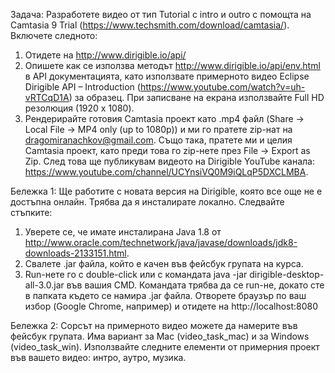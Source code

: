 Задача: Разработете видео от тип Tutorial с intro и outro с помощта на Camtasia 9 Trial (https://www.techsmith.com/download/camtasia/). Включете следното:
1. Отидете на http://www.dirigible.io/api/
2. Опишете как се използва методът http://www.dirigible.io/api/env.html в API документацията, като използвате примерното видео Eclipse Dirigible API – Introduction (https://www.youtube.com/watch?v=uh-vRTCqD1A) за образец. При записване на екрана използвайте Full HD резолюция (1920 x 1080).
3. Рендерирайте готовия Camtasia проект като .mp4 файл (Share -> Local File -> MP4 only (up to 1080p)) и ми го пратете zip-нат на dragomiranachkov@gmail.com. Също така, пратете ми и целия Camtasia проект, като преди това го zip-нете през File -> Export as Zip. След това ще публикувам видеото на Dirigible YouTube канала: https://www.youtube.com/channel/UCYnsiVQ0M9iQLqP5DXCLMBA.

Бележка 1: Ще работите с новата версия на Dirigible, която все още не е достъпна онлайн. Трябва да я инсталирате локално. Следвайте стъпките:
1. Уверете се, че имате инсталирана Java 1.8 от http://www.oracle.com/technetwork/java/javase/downloads/jdk8-downloads-2133151.html.
2. Свалете .jar файла, който е качен във фейсбук групата на курса.
3. Run-нете го с double-click или с командата java -jar dirigible-desktop-all-3.0.jar във вашия CMD. Командата трябва да се run-не, докато сте в папката където се намира .jar файла. Отворете браузър по ваш избор (Google Chrome, например) и отидете на http://localhost:8080 

Бележка 2: Сорсът на примерното видео можете да намерите във фейсбук групата. Има вариант за Mac (video_task_mac) и за Windows (video_task_win). Използвайте следните елементи от примерния проект във вашето видео: интро, аутро, музика.
